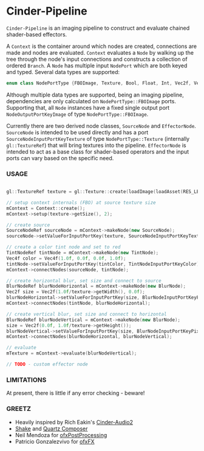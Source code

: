 # Cinder-Pipeline
`Cinder-Pipeline` is an imaging pipeline to construct and evaluate chained shader-based effectors.

A `Context` is the container around which nodes are created, connections are made and nodes are evaluated. `Context` evaluates a `Node` by walking up the tree through the node's input connections and constructs a collection of ordered `Branch`.
A `Node` has multiple input `NodePort` which are both keyed and typed. Several data types are supported:
```C++
enum class NodePortType {FBOImage, Texture, Bool, Float, Int, Vec2f, Vec4f};
```
Although multiple data types are supported, being an imaging pipeline, dependencies are only calculated on `NodePortType::FBOImage` ports. Supporting that, all `Node` instances have a fixed single output port `NodeOutputPortKeyImage` of type `NodePortType::FBOImage`.

Currently there are two derived node classes, `SourceNode` and `EffectorNode`. `SourceNode` is intended to be used directly and has a port `SourceNodeInputPortKeyTexture` of type `NodePortType::Texture` (internally `gl::TextureRef`) that will bring textures into the pipeline. `EffectorNode` is intended to act as a base class for shader-based operators and the input ports can vary based on the specific need.

### USAGE
```C++

gl::TextureRef texture = gl::Texture::create(loadImage(loadAsset(RES_LENNA_IMAGE)));

// setup context internals (FBO) at source texture size
mContext = Context::create();
mContext->setup(texture->getSize(), 2);

// create source
SourceNodeRef sourceNode = mContext->makeNode(new SourceNode);
sourceNode->setValueForInputPortKey(texture, SourceNodeInputPortKeyTexture);

// create a color tint node and set to red
TintNodeRef tintNode = mContext->makeNode(new TintNode);
Vec4f color = Vec4f(1.0f, 0.0f, 0.0f, 1.0f);
tintNode->setValueForInputPortKey(tintColor, TintNodeInputPortKeyColor);
mContext->connectNodes(sourceNode, tintNode);

// create horizontal blur, set size and connect to source
BlurNodeRef blurNodeHorizontal = mContext->makeNode(new BlurNode);
Vec2f size = Vec2f(1.0f/texture->getWidth(), 0.0f);
blurNodeHorizontal->setValueForInputPortKey(size, BlurNodeInputPortKeyPixelSize);
mContext->connectNodes(tintNode, blurNodeHorizontal);

// create vertical blur, set size and connect to horizontal
BlurNodeRef blurNodeVertical = mContext->makeNode(new BlurNode);
size = Vec2f(0.0f, 1.0f/texture->getHeight());
blurNodeVertical->setValueForInputPortKey(size, BlurNodeInputPortKeyPixelSize);
mContext->connectNodes(blurNodeHorizontal, blurNodeVertical);

// evaluate
mTexture = mContext->evaluate(blurNodeVertical);
```

```C++
// TODO - custom effector node
```

### LIMITATIONS
At present, there is little if any error checking - beware!

### GREETZ
- Heavily inspired by Rich Eakin's [Cinder-Audio2](https://forum.libcinder.org/topic/rfc-cinder-audio2-available-for-alpha-testing)
- [Shake](http://en.wikipedia.org/wiki/Shake_(software)) and [Quartz Composer](http://en.wikipedia.org/wiki/Quartz_Composer)
- Neil Mendoza for [ofxPostProcessing](https://github.com/neilmendoza/ofxPostProcessing)
- Patricio Gonzalezvivo for [ofxFX](https://github.com/patriciogonzalezvivo/ofxFX)

